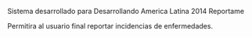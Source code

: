 Sistema desarrollado para Desarrollando America Latina 2014 Reportame

Permitira al usuario final reportar incidencias de enfermedades.
